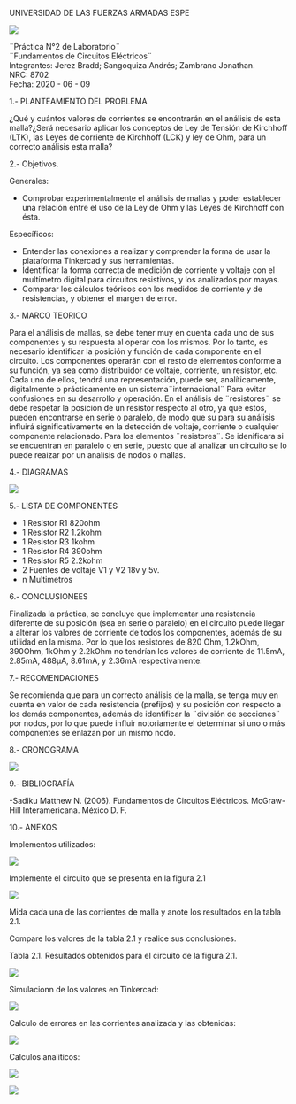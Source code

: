 UNIVERSIDAD DE LAS FUERZAS ARMADAS ESPE

![](https://github.com/BraddJCJ/Informe2_JEREZ_SANGOQUIZA_ZAMBRANO/blob/master/img/Logo_ESPE.png)

¨Práctica N°2 de Laboratorio¨  
¨Fundamentos de Circuitos Eléctricos¨  
Integrantes: Jerez Bradd; Sangoquiza Andrés; Zambrano Jonathan.  
NRC: 8702   
Fecha: 2020 - 06 - 09  

1.- PLANTEAMIENTO DEL PROBLEMA

¿Qué y cuántos valores de corrientes se encontrarán en el análisis de esta malla?¿Será necesario aplicar los conceptos de Ley de Tensión de Kirchhoff (LTK), las Leyes de corriente de Kirchhoff (LCK) y ley de Ohm, para un correcto análisis esta malla?


2.- Objetivos.

Generales:

- Comprobar experimentalmente el análisis de mallas y poder establecer una relación entre el uso de la Ley de Ohm y las Leyes de Kirchhoff con ésta.

Específicos:

- Entender las conexiones a realizar y comprender la forma de usar la plataforma Tinkercad y sus herramientas.
- Identificar la forma correcta de medición de corriente y voltaje con el multímetro digital para circuitos resistivos, y los analizados por mayas.
- Comparar los cálculos teóricos con los medidos de corriente y de resistencias, y obtener el margen de error.

3.- MARCO TEORICO

Para el análisis de mallas, se debe tener muy en cuenta cada uno de sus componentes y su respuesta al operar con los mismos. Por lo tanto, es necesario identificar la posición y función de cada componente en el circuito. Los componentes operarán con el resto de elementos conforme a su función, ya sea como distribuidor de voltaje, corriente, un resistor, etc. Cada uno de ellos, tendrá una representación, puede ser, analíticamente, digitalmente o prácticamente en un sistema¨internacional¨ Para evitar confusiones en su desarrollo y operación. En el análisis de ¨resistores¨ se debe respetar la posición de un resistor respecto al otro, ya que estos, pueden encontrarse en serie o paralelo, de modo que su para su análisis influirá significativamente en la detección de voltaje, corriente o cualquier componente relacionado.  Para los elementos ¨resistores¨.
 Se idenificara si se encuentran en paralelo o en serie, puesto que al analizar un circuito se lo puede reaizar por un analisis de nodos o mallas.

4.- DIAGRAMAS 

![](https://github.com/BraddJCJ/Informe2_JEREZ_SANGOQUIZA_ZAMBRANO/blob/master/img/Diagrama.png)

5.- LISTA DE COMPONENTES 

* 1 Resistor  R1  820ohm
* 1 Resistor  R2  1.2kohm 
* 1 Resistor  R3  1kohm
* 1 Resistor  R4  390ohm 
* 1 Resistor  R5 2.2kohm
* 2 Fuentes de voltaje  V1 y V2 18v y 5v.
* n Multimetros

6.- CONCLUSIONEES

Finalizada la práctica, se concluye que implementar una resistencia diferente de su posición (sea en serie o paralelo) en el circuito puede llegar a alterar los valores de corriente de todos los componentes, además de su utilidad en la misma. Por lo que los resistores de 820 Ohm, 1.2kOhm, 390Ohm, 1kOhm y 2.2kOhm no tendrían los valores de corriente de 11.5mA, 2.85mA, 488μA, 8.61mA, y 2.36mA respectivamente.

7.- RECOMENDACIONES

Se recomienda que para un correcto análisis de la malla, se tenga muy en cuenta en valor de cada resistencia (prefijos) y su posición con respecto a los demás componentes, además de identificar la ¨división de secciones¨ por nodos, por lo que puede influir notoriamente el determinar si uno o más componentes se enlazan por un mismo nodo.

8.- CRONOGRAMA

![](https://github.com/BraddJCJ/Informe2_JEREZ_SANGOQUIZA_ZAMBRANO/blob/master/img/Cronograma%20-%20Ex.png)

9.- BIBLIOGRAFÍA

-Sadiku Matthew N. (2006). Fundamentos de Circuitos Eléctricos. McGraw-Hill Interamericana. México D. F. 

10.- ANEXOS

Implementos utilizados:

![](https://github.com/BraddJCJ/Informe2_JEREZ_SANGOQUIZA_ZAMBRANO/blob/master/img/cronograma.jpg)

 Implemente el circuito que se presenta en la figura 2.1
 
 ![](https://github.com/BraddJCJ/Informe2_JEREZ_SANGOQUIZA_ZAMBRANO/blob/master/img/circuito.png)
 
  Mida cada una de las corrientes de malla y anote los resultados en la tabla 2.1.
  
   Compare los valores de la tabla 2.1 y realice sus conclusiones.
   
   Tabla 2.1. Resultados obtenidos para el circuito de la figura 2.1.
   
![](https://github.com/BraddJCJ/Informe2_JEREZ_SANGOQUIZA_ZAMBRANO/blob/master/img/Tabla.jpg)

Simulacionn de los valores en Tinkercad:

![](https://github.com/BraddJCJ/Informe2_JEREZ_SANGOQUIZA_ZAMBRANO/blob/master/img/simulacion.jpg)

Calculo de errores en las corrientes analizada y  las obtenidas:

![](https://github.com/BraddJCJ/Informe2_JEREZ_SANGOQUIZA_ZAMBRANO/blob/master/img/errores.jpg)

Calculos analiticos:

![](https://github.com/BraddJCJ/Informe2_JEREZ_SANGOQUIZA_ZAMBRANO/blob/master/img/img172_page-0001.jpg)

![](https://github.com/BraddJCJ/Informe2_JEREZ_SANGOQUIZA_ZAMBRANO/blob/master/img/img173_page-0001.jpg)




